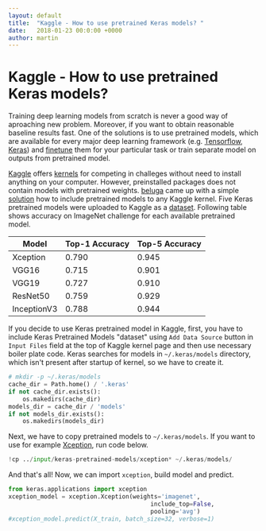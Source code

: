 ```yaml
---
layout: default
title:  "Kaggle - How to use pretrained Keras models? "
date:   2018-01-23 00:0:00 +0000
author: martin
---
```


# Kaggle - How to use pretrained Keras models?

Training deep learning models from scratch is never a good way of aproaching new problem.
Moreover, if you want to obtain reasonable baseline results fast.
One of the solutions is to use pretrained models, which are available for every major deep learning framework (e.g. [Tensorflow](https://github.com/tensorflow/models/tree/master/research/slim#pre-trained-models), [Keras](https://keras.io/applications/)) and [finetune](http://cs231n.github.io/transfer-learning/) them for your particular task or train separate model on outputs from pretrained model.

[Kaggle](https://www.kaggle.com/) offers [kernels](https://www.kaggle.com/kernels) for competing in challeges without need to install anything on your computer.
However, preinstalled packages does not contain models with pretrained weights.
[beluga](https://www.kaggle.com/gaborfodor) came up with a simple [solution](https://www.kaggle.com/gaborfodor/keras-pretrained-models) how to include pretrained models to any Kaggle kernel.
Five Keras pretrained models were uploaded to Kaggle as a [dataset](https://www.kaggle.com/datasets).
Following table shows accuracy on ImageNet challenge for each available pretrained model.

| Model  | Top-1 Accuracy | Top-5 Accuracy |
| ------ | -------------- | ---------------|
| Xception | 0.790 | 0.945 |
| VGG16 | 0.715 | 0.901 |
| VGG19 | 0.727 | 0.910|
| ResNet50 | 0.759 | 0.929 |
| InceptionV3 | 0.788 | 0.944 |

If you decide to use Keras pretrained model in Kaggle, first, you have to include Keras Pretrained Models "dataset" using `Add Data Source` button in  `Input Files` field at the top of Kaggle kernel page and then use necessary boiler plate code.
Keras searches for models in `~/.keras/models` directory, which isn't present after startup of kernel, so we have to create it.

```python
# mkdir -p ~/.keras/models
cache_dir = Path.home() / '.keras'
if not cache_dir.exists():
    os.makedirs(cache_dir)
models_dir = cache_dir / 'models'
if not models_dir.exists():
    os.makedirs(models_dir)
```

Next, we have to copy pretrained models to `~/.keras/models`. If you want to use for example [Xception](https://keras.io/applications/#xception), run code below.

```python
!cp ../input/keras-pretrained-models/xception* ~/.keras/models/
```

And that's all! Now, we can import `xception`, build model and predict.
```python
from keras.applications import xception
xception_model = xception.Xception(weights='imagenet',
                                        include_top=False,
                                        pooling='avg')
#xception_model.predict(X_train, batch_size=32, verbose=1)
```
